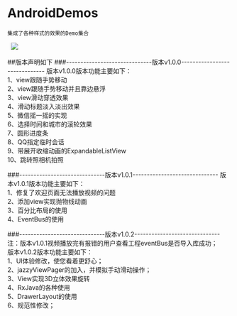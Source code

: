 # AndroidDemos
    集成了各种样式的效果的Demo集合
    
   <img src="http://118.178.142.34/jspExample/uploads/2016111010404935788234.gif" />

##版本声明如下
###------------------------------版本v1.0.0------------------------------
版本v1.0.0版本功能主要如下：  
    1、view跟随手势移动  
    2、view跟随手势移动并且靠边悬浮  
    3、view滑动穿透效果  
    4、滑动标题淡入淡出效果  
    5、微信摇一摇的实现  
    6、选择时间和城市的滚轮效果  
    7、圆形进度条  
    8、QQ指定临时会话  
    9、带展开收缩动画的ExpandableListView  
    10、跳转照相机拍照  

###------------------------------版本v1.0.1------------------------------
版本v1.0.1版本功能主要如下：  
    1、修复了欢迎页面无法播放视频的问题  
    2、添加view实现抛物线动画  
    3、百分比布局的使用  
    4、EventBus的使用  

###------------------------------版本v1.0.2------------------------------
注：版本v1.0.1视频播放完有报错的用户查看工程eventBus是否导入库成功；  
版本v1.0.2版本功能主要如下：  
    1、UI体验修改，使您看着更舒心；  
    2、jazzyViewPager的加入，并模拟手动滑动操作；  
    3、View实现3D立体效果旋转  
    4、RxJava的各种使用  
    5、DrawerLayout的使用  
    6、规范性修改；  




